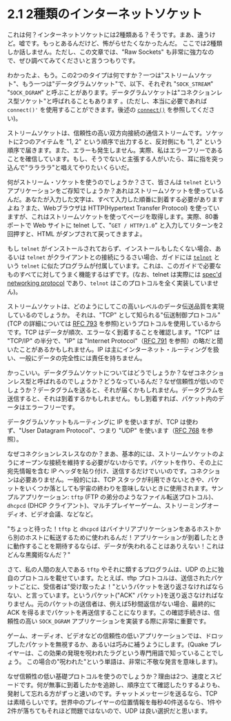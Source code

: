 # 2.1 2種類のインターネットソケット

これは何？インターネットソケットには2種類ある？そうです。まあ、違うけど。嘘です。もっとあるんだけど、怖がらせたくなかったんだ。 ここでは2種類しか話しません。ただし、この文章では、"Raw Sockets" も非常に強力なので、ぜひ調べてみてくださいと言うつもりです。

わかったよ、もう。この2つのタイプは何ですか？一つは"ストリームソケット"、もう一つは"データグラムソケット"で、以下、それぞれ "`SOCK_STREAM`" "`SOCK_DGRAM`" と呼ぶことがあります。データグラムソケットは"コネクションレス型ソケット"と呼ばれることもあります 。(ただし、本当に必要であれば `connect()'` を使用することができます。後述の [`connect()`](#connect) を参照してください)。

ストリームソケットは、信頼性の高い双方向接続の通信ストリームです。ソケットに2つのアイテムを "1, 2" という順序で出力すると、反対側にも "1, 2" という順序で届きます。また、エラーも発生しません。実際、私はエラーフリーであることを確信しています。もし、そうでないと主張する人がいたら、耳に指を突っ込んで"ララララ"と唱えてやりたいくらいだ。

何がストリーム・ソケットを使うのでしょうか？さて、皆さんは `telnet` というアプリケーションをご存知でしょうか？あれはストリームソケットを使っているんだ。あなたが入力した文字は、すべて入力した順番に到着する必要がありますよね？また、Webブラウザは HTTP(Hypertext Transfer Protocol) を使っていますが、これはストリームソケットを使ってページを取得します。実際、80番ポートで Web サイトに telnet して、"`GET / HTTP/1.0`" と入力してリターンを2回押すと、HTML がダンプされて戻ってきますよ。

もし `telnet` がインストールされておらず、インストールもしたくない場合、あるいは `telnet` がクライアントとの接続にうるさい場合、ガイドには [`telnot`](https://beej.us/guide/bgnet/examples/telnot.c) という `telnet` に似たプログラムが付属しています。これは、このガイドで必要なものすべてに対してうまく機能するはずです。(なお、telnet は実際には [spec'd networking protocol](https://datatracker.ietf.org/doc/html/rfc854) であり、`telnot` はこのプロトコルを全く実装していません)。

ストリームソケットは、どのようにしてこの高いレベルのデータ伝送品質を実現しているのでしょうか。 それは、"TCP" として知られる"伝送制御プロトコル"(TCP の詳細については [RFC 793](https://datatracker.ietf.org/doc/html/rfc793) を参照)というプロトコルを使用しているからです。TCP はデータが順次、エラーなく到着することを確認します。"TCP" は "TCP/IP" の半分で、"IP" は "Internet Protocol"（[RFC 791](https://datatracker.ietf.org/doc/html/rfc791) を参照）の略だと聞いたことがあるかもしれません。IP は主にインターネット・ルーティングを扱い、一般にデータの完全性には責任を持ちません。

かっこいい。データグラムソケットについてはどうでしょうか？なぜコネクションレス型と呼ばれるのでしょうか？どうなっているんだ？なぜ信頼性が低いのでしょうか？データグラムを送ると、それが届くかもしれません。データグラムを送信すると、それは到着するかもしれません。もし到着すれば、パケット内のデータはエラーフリーです。

データグラムソケットもルーティングに IP を使いますが、TCP は使わず、"User Datagram Protocol"、つまり "UDP" を使います（[RFC 768](https://datatracker.ietf.org/doc/html/rfc768) を参照）。

なぜコネクションレスレスなのか？まあ、基本的には、ストリームソケットのようにオープンな接続を維持する必要がないからです。パケットを作り、その上に宛先情報を含む IP ヘッダを貼り付け、送信するだけでいいのです。コネクションは必要ありません。一般的には、TCP スタックが利用できないときや、パケットをいくつか落としても宇宙の終わりを意味しないときに使用されます。サンプルアプリケーション: `tftp` (FTP の弟分のようなファイル転送プロトコル)、`dhcpcd` (DHCP クライアント)、マルチプレイヤーゲーム、ストリーミングオーディオ、ビデオ会議、などなど。

"ちょっと待った！`tftp` と `dhcpcd` はバイナリアプリケーションをあるホストから別のホストに転送するために使われるんだ！アプリケーションが到着したときに動作することを期待するならば、データが失われることはありえない！これはどんな黒魔術なんだ？"

さて、私の人間の友人である `tftp` やそれに類するプログラムは、UDP の上に独自のプロトコルを載せています。たとえば、tftp プロトコルは、送信されたパケットごとに、受信者は"受け取ったよ！"というパケットを送り返さなければならない、と言っています。というパケット("ACK" パケット)を送り返さなければなりません。元のパケットの送信者は、例えば5秒間返信がない場合、最終的に ACK を得るまでパケットを再送信することになります。この確認手続きは、信頼性の高い `SOCK_DGRAM` アプリケーションを実装する際に非常に重要です。

ゲーム、オーディオ、ビデオなどの信頼性の低いアプリケーションでは、ドロップしたパケットを無視するか、あるいは巧みに補うようにします。(Quake プレイヤーは、この効果の発現を呪われたラグという専門用語で知っていることでしょう。 この場合の"呪われた"という単語は、非常に不敬な発言を意味します)。

なぜ信頼性の低い基礎プロトコルを使うのでしょうか？理由は2つ、速度とスピードです。何が無事に到着したかを追跡し、順序立てて確認したりするよりも、発射して忘れる方がずっと速いのです。チャットメッセージを送るなら、TCP は素晴らしいです。世界中のプレイヤーの位置情報を毎秒40件送るなら、1件や2件が落ちてもそれほど問題ではないので、UDP は良い選択だと思います。
